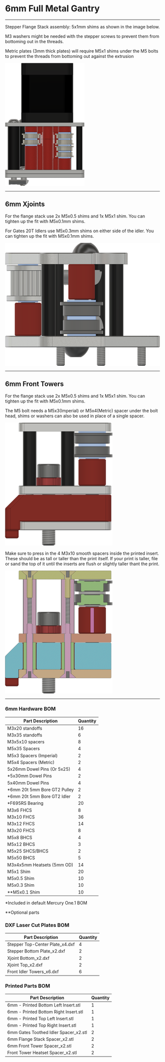 # 6mm Full Metal Gantry

___

Stepper Flange Stack assembly:
5x1mm shims as shown in the image below.

M3 washers might be needed with the stepper screws to prevent them from bottoming out in the threads.

Metric plates (3mm thick plates) will require M5x1 shims under the M5 bolts to prevent the threads from bottoming out against the extrusion

<img src="Images/6mm_Stepper_Tower_Flange_Stack.png" alt="Stepper Tower Bearing Stacks" height="400">  
  
___

## 6mm Xjoints

For the flange stack use 2x M5x0.5 shims and 1x M5x1 shim. You can tighten up the fit with M5x0.1mm shims.

For Gates 20T Idlers use M5x0.3mm shims on either side of the idler. You can tighten up the fit with M5x0.1mm shims.

<img src="Images/6mm_Metal_Xjoints_Flange_Stack.png" alt="Xjoint Bearing Stacks" height="400">

___

## 6mm Front Towers

For the flange stack use 2x M5x0.5 shims and 1x M5x1 shim. You can tighten up the fit with M5x0.1mm shims.

The M5 bolt needs a M5x3(Imperial) or M5x4(Metric) spacer under the bolt head, shims or washers can also be used in place of a single spacer.

<img src="Images/6mm_Front_Tower_Flange_Stack.png" alt="Front Idler Tower Bearing Stacks" height="400">

Make sure to press in the 4 M3x10 smooth spacers inside the printed insert. These should be as tall or taller than the print itself. If your print is taller, file or sand the top of it until the inserts are flush or slightly taller thant the print.

<img src="Images/6mm_Front_Tower_Section_View.png" alt="Front Idler Tower Section View" height="400">

___

### 6mm Hardware BOM

| Part Description               | Quantity |
|--------------------------------|----------|
| M3x20 standoffs                | 16       |
| M3x35 standoffs                | 6        |
| M3x5x10 spacers                | 8        |
| M5x35 Spacers                  | 4        |
| M5x3 Spacers (Imperial)        | 2        |
| M5x4 Spacers (Metric)          | 2        |
| 5x26mm Dowel Pins (Or 5x25)    | 4        |
| *5x30mm Dowel Pins             | 2        |
| 5x40mm Dowel Pins              | 4        |
| *6mm 20t 5mm Bore GT2 Pulley   | 2        |
| *6mm 20t 5mm Bore GT2 Idler    | 2        |
| *F695RS Bearing                | 20       |
| M3x6 FHCS                      | 8        |
| M3x10 FHCS                     | 36       |
| M3x12 FHCS                     | 14       |
| M3x20 FHCS                     | 8        |
| M5x8 BHCS                      | 4        |
| M5x12 BHCS                     | 3        |
| M5x25 SHCS/BHCS                | 2        |
| M5x50 BHCS                     | 5        |
| M3x4x5mm Heatsets (5mm OD)     | 14       |
| M5x1 Shim                      | 20       |
| M5x0.5 Shim                    | 10       |
| M5x0.3 Shim                    | 10       |
| **M5x0.1 Shim                  | 10       |

*Included in default Mercury One.1 BOM

**Optional parts

### DXF Laser Cut Plates BOM

| Part Description                       | Quantity |
|----------------------------------------|----------|
| Stepper Top-Center Plate_x4.dxf        | 4        |
| Stepper Bottom Plate_x2.dxf            | 2        |
| Xjoint Bottom_x2.dxf                   | 2        |
| Xjoint Top_x2.dxf                      | 2        |
| Front Idler Towers_x6.dxf              | 6        |

### Printed Parts BOM

| Part Description                        | Quantity |
|-----------------------------------------|----------|
| 6mm - Printed Bottom Left Insert.stl    | 1        |
| 6mm - Printed Bottom Right Insert.stl   | 1        |
| 6mm - Printed Top Left Insert.stl       | 1        |
| 6mm - Printed Top Right Insert.stl      | 1        |
| 6mm Gates Toothed Idler Spacer_x2.stl   | 2        |
| 6mm Flange Stack Spacer_x2.stl          | 2        |
| 6mm Front Tower Spacer_x2.stl           | 2        |
| Front Tower Heatset Spacer_x2.stl       | 2        |
